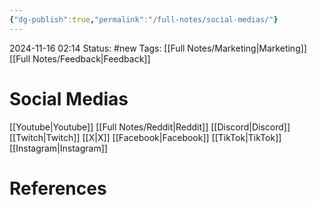 ```yaml
---
{"dg-publish":true,"permalink":"/full-notes/social-medias/"}
---
```



2024-11-16 02:14
Status: #new
Tags: [[Full Notes/Marketing\|Marketing]] [[Full Notes/Feedback\|Feedback]]
# Social Medias

[[Youtube\|Youtube]]
[[Full Notes/Reddit\|Reddit]]
[[Discord\|Discord]]
[[Twitch\|Twitch]]
[[X\|X]]
[[Facebook\|Facebook]]
[[TikTok\|TikTok]]
[[Instagram\|Instagram]]
# References

